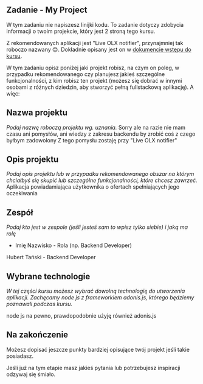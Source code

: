 ## Zadanie - My Project
W tym zadaniu nie napiszesz linijki kodu. To zadanie dotyczy zdobycia informacji o twoim projekcie, który jest 2 stroną tego kursu. 

Z rekomendowanych aplikacji jest "Live OLX notifier", przynajmniej tak roboczo nazwany 😊. Dokładnie opisany jest on w [dokumencie wstępu do kursu](https://docs.google.com/document/d/1FR6PSLg_5G0hWC429dXyeJLonLf76L1LbHH8ycVNavA).


W tym zadaniu opisz poniżej jaki projekt robisz, na czym on poleg, w przypadku rekomendowanego czy planujesz jakieś szczególne funkcjonalności, z kim robisz ten projekt (możesz się dobrać w innymi osobami z różnych dziedzin, aby stworzyć pełną fullstackową aplikację). A więc:

## Nazwa projektu
<i> Podaj nazwę roboczą projektu wg. uznania.</i>
Sorry ale na razie nie mam czasu ani pomysłów, ani wiedzy z zakresu backendu by zrobić coś z czego byłbym zadowolony
Z tego pomysłu zostaję przy "Live OLX notifier"

## Opis projektu
<i> Podaj opis projektu lub w przypadku rekomendowanego obszar na którym chciałbyś się skupić lub szczególne funkcjonalności, które chcesz zawrzeć.</i>
Aplikacja powiadamiająca użytkownika o ofertach spełniających jego oczekiwania

## Zespół
<i> Podaj kto jest w zespole (jeśli jesteś sam to wpisz tylko siebie) i jaką ma rolę</i>

- Imię Nazwisko - Rola (np. Backend Developer)

Hubert Tański - Backend Developer

## Wybrane technologie
<i> W tej części kursu możesz wybrać dowolną technologię do utworzenia aplikacji. Zachęcamy node js z frameworkiem adonis.js, którego będziemy poznawali podczas kursu.</i>

node js na pewno, prawdopodobnie użyję również adonis.js

## Na zakończenie
Możesz dopisać jeszcze punkty bardziej opisujące twój projekt jeśli takie posiadasz.


Jeśli już na tym etapie masz jakieś pytania lub potrzebujesz inspiracji odzywaj się śmiało.